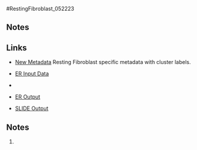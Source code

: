#RestingFibroblast_052223

## Notes


## Links
* [New Metadata]() Resting Fibroblast specific metadata with cluster labels. 

* [ER Input Data]()
* 
* [ER Output]()

* [SLIDE Output]()

## Notes
1. 

